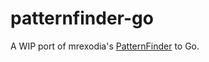 # patternfinder-go

A WIP port of mrexodia's [PatternFinder](https://github.com/mrexodia/PatternFinder) to Go.
